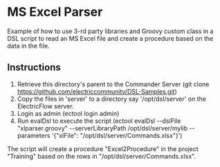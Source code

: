 # MS Excel Parser 

Example of how to use 3-rd party libraries and Groovy custom class in a DSL script to read an MS Excel file and create a procedure based on the data in the file.

## Instructions

1. Retrieve this directory's parent to the Commander Server (git clone https://github.com/electriccommunity/DSL-Samples.git)
2. Copy the files in 'server' to a directory say '/opt/dsl/server' on the ElectricFlow server.
3. Login as admin (ectool login admin)
4. Run evalDsl to execute the script (ectool evalDsl --dslFile "xlparser.groovy" --serverLibraryPath /opt/dsl/server/mylib --parameters '{"xlFile": "/opt/dsl/server/Commands.xlsx"}')

The script will create a procedure "Excel2Procedure" in the project "Training" based on the rows in "/opt/dsl/server/Commands.xlsx".


